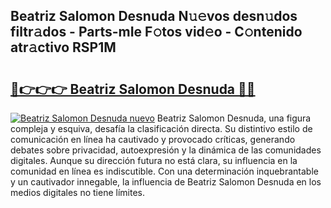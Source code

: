 ## Beatriz Salomon Desnuda N𝚞𝚎vos desn𝚞dos filtr𝚊dos - Parts-mIe F𝚘tos vid𝚎o - C𝚘ntenido atr𝚊ctivo RSP1M

# <h2><a href="http://mbaiio.tromn.icu/?c=Beatriz+Salomon+Desnuda">🔗👉👉👉 Beatriz Salomon Desnuda 🔗🔗</a></h2>

[![Beatriz Salomon Desnuda nuevo](https://i.imgur.com/pEAQMta.gif)](http://mbaiio.tromn.icu/?c=Beatriz+Salomon+Desnuda)
Beatriz Salomon Desnuda, una figura compleja y esquiva, desafía la clasificación directa. Su distintivo estilo de comunicación en línea ha cautivado y provocado críticas, generando debates sobre privacidad, autoexpresión y la dinámica de las comunidades digitales. Aunque su dirección futura no está clara, su influencia en la comunidad en línea es indiscutible. Con una determinación inquebrantable y un cautivador innegable, la influencia de Beatriz Salomon Desnuda en los medios digitales no tiene límites.
